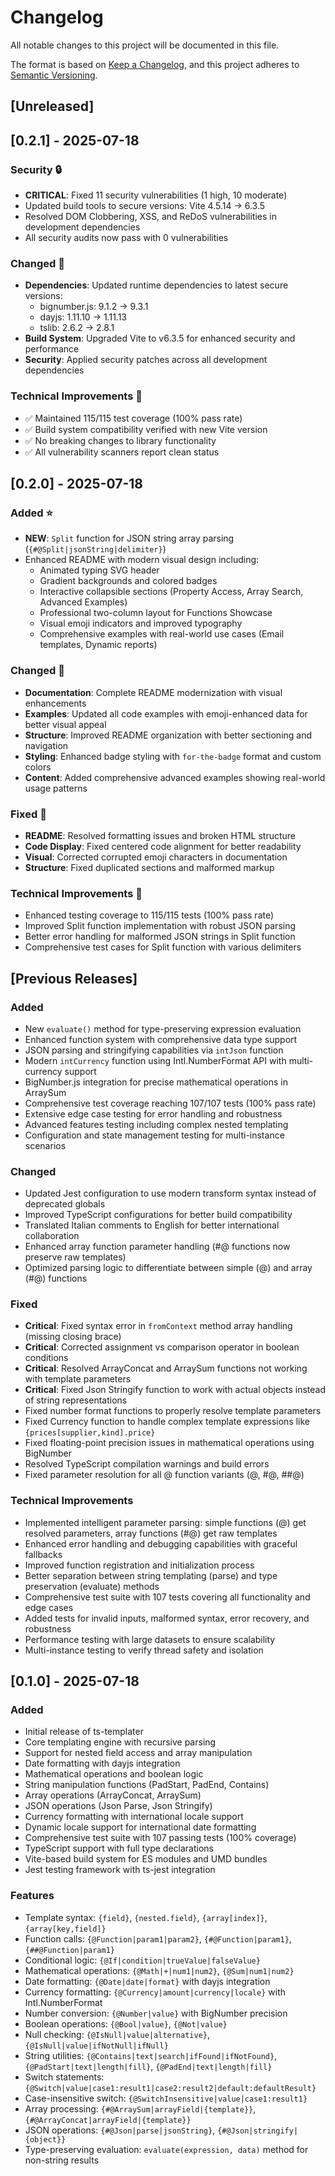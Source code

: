 # Changelog

All notable changes to this project will be documented in this file.

The format is based on [Keep a Changelog](https://keepachangelog.com/en/1.0.0/),
and this project adheres to [Semantic Versioning](https://semver.org/spec/v2.0.0.html).

## [Unreleased]

## [0.2.1] - 2025-07-18

### Security 🔒
- **CRITICAL**: Fixed 11 security vulnerabilities (1 high, 10 moderate)
- Updated build tools to secure versions: Vite 4.5.14 → 6.3.5
- Resolved DOM Clobbering, XSS, and ReDoS vulnerabilities in development dependencies
- All security audits now pass with 0 vulnerabilities

### Changed 🔄
- **Dependencies**: Updated runtime dependencies to latest secure versions:
  - bignumber.js: 9.1.2 → 9.3.1
  - dayjs: 1.11.10 → 1.11.13
  - tslib: 2.6.2 → 2.8.1
- **Build System**: Upgraded Vite to v6.3.5 for enhanced security and performance
- **Security**: Applied security patches across all development dependencies

### Technical Improvements 🔧
- ✅ Maintained 115/115 test coverage (100% pass rate)
- ✅ Build system compatibility verified with new Vite version
- ✅ No breaking changes to library functionality
- ✅ All vulnerability scanners report clean status

## [0.2.0] - 2025-07-18

### Added ⭐
- **NEW**: `Split` function for JSON string array parsing (`{#@Split|jsonString|delimiter}`)
- Enhanced README with modern visual design including:
  - Animated typing SVG header
  - Gradient backgrounds and colored badges
  - Interactive collapsible sections (Property Access, Array Search, Advanced Examples)
  - Professional two-column layout for Functions Showcase
  - Visual emoji indicators and improved typography
  - Comprehensive examples with real-world use cases (Email templates, Dynamic reports)

### Changed 🔄
- **Documentation**: Complete README modernization with visual enhancements
- **Examples**: Updated all code examples with emoji-enhanced data for better visual appeal
- **Structure**: Improved README organization with better sectioning and navigation
- **Styling**: Enhanced badge styling with `for-the-badge` format and custom colors
- **Content**: Added comprehensive advanced examples showing real-world usage patterns

### Fixed 🐛
- **README**: Resolved formatting issues and broken HTML structure
- **Code Display**: Fixed centered code alignment for better readability
- **Visual**: Corrected corrupted emoji characters in documentation
- **Structure**: Fixed duplicated sections and malformed markup

### Technical Improvements 🔧
- Enhanced testing coverage to 115/115 tests (100% pass rate)
- Improved Split function implementation with robust JSON parsing
- Better error handling for malformed JSON strings in Split function
- Comprehensive test cases for Split function with various delimiters

## [Previous Releases]

### Added
- New `evaluate()` method for type-preserving expression evaluation
- Enhanced function system with comprehensive data type support  
- JSON parsing and stringifying capabilities via `intJson` function
- Modern `intCurrency` function using Intl.NumberFormat API with multi-currency support
- BigNumber.js integration for precise mathematical operations in ArraySum
- Comprehensive test coverage reaching 107/107 tests (100% pass rate)
- Extensive edge case testing for error handling and robustness
- Advanced features testing including complex nested templating
- Configuration and state management testing for multi-instance scenarios

### Changed
- Updated Jest configuration to use modern transform syntax instead of deprecated globals
- Improved TypeScript configurations for better build compatibility
- Translated Italian comments to English for better international collaboration
- Enhanced array function parameter handling (#@ functions now preserve raw templates)
- Optimized parsing logic to differentiate between simple (@) and array (#@) functions

### Fixed
- **Critical**: Fixed syntax error in `fromContext` method array handling (missing closing brace)
- **Critical**: Corrected assignment vs comparison operator in boolean conditions
- **Critical**: Resolved ArrayConcat and ArraySum functions not working with template parameters
- **Critical**: Fixed Json Stringify function to work with actual objects instead of string representations
- Fixed number format functions to properly resolve template parameters
- Fixed Currency function to handle complex template expressions like `{prices[supplier,kind].price}`
- Fixed floating-point precision issues in mathematical operations using BigNumber
- Resolved TypeScript compilation warnings and build errors
- Fixed parameter resolution for all @ function variants (@, #@, ##@)

### Technical Improvements
- Implemented intelligent parameter parsing: simple functions (@) get resolved parameters, array functions (#@) get raw templates
- Enhanced error handling and debugging capabilities with graceful fallbacks
- Improved function registration and initialization process
- Better separation between string templating (parse) and type preservation (evaluate) methods
- Comprehensive test suite with 107 tests covering all functionality and edge cases
- Added tests for invalid inputs, malformed syntax, error recovery, and robustness
- Performance testing with large datasets to ensure scalability
- Multi-instance testing to verify thread safety and isolation

## [0.1.0] - 2025-07-18

### Added
- Initial release of ts-templater
- Core templating engine with recursive parsing
- Support for nested field access and array manipulation  
- Date formatting with dayjs integration
- Mathematical operations and boolean logic
- String manipulation functions (PadStart, PadEnd, Contains)
- Array operations (ArrayConcat, ArraySum)
- JSON operations (Json Parse, Json Stringify)
- Currency formatting with international locale support
- Dynamic locale support for international date formatting
- Comprehensive test suite with 107 passing tests (100% coverage)
- TypeScript support with full type declarations
- Vite-based build system for ES modules and UMD bundles
- Jest testing framework with ts-jest integration

### Features
- Template syntax: `{field}`, `{nested.field}`, `{array[index]}`, `{array[key,field]}`
- Function calls: `{@Function|param1|param2}`, `{#@Function|param1}`, `{##@Function|param1}`
- Conditional logic: `{@If|condition|trueValue|falseValue}`
- Mathematical operations: `{@Math|+|num1|num2}`, `{@Sum|num1|num2}`
- Date formatting: `{@Date|date|format}` with dayjs integration
- Currency formatting: `{@Currency|amount|currency|locale}` with Intl.NumberFormat
- Number conversion: `{@Number|value}` with BigNumber precision
- Boolean operations: `{@Bool|value}`, `{@Not|value}`
- Null checking: `{@IsNull|value|alternative}`, `{@IsNull|value|ifNotNull|ifNull}`
- String utilities: `{@Contains|text|search|ifFound|ifNotFound}`, `{@PadStart|text|length|fill}`, `{@PadEnd|text|length|fill}`
- Switch statements: `{@Switch|value|case1:result1|case2:result2|default:defaultResult}`
- Case-insensitive switch: `{@SwitchInsensitive|value|case1:result1}`
- Array processing: `{#@ArraySum|arrayField|{template}}`, `{#@ArrayConcat|arrayField|{template}}`
- JSON operations: `{#@Json|parse|jsonString}`, `{#@Json|stringify|{object}}`
- Type-preserving evaluation: `evaluate(expression, data)` method for non-string results
